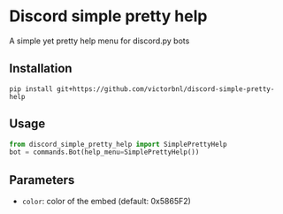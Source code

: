 # Discord simple pretty help

A simple yet pretty help menu for discord.py bots

## Installation

```
pip install git+https://github.com/victorbnl/discord-simple-pretty-help
```

## Usage

```py
from discord_simple_pretty_help import SimplePrettyHelp
bot = commands.Bot(help_menu=SimplePrettyHelp())
```

## Parameters

- `color`: color of the embed (default: 0x5865F2)
